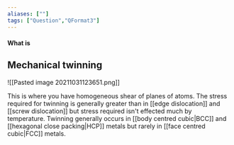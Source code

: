 ```yaml
---
aliases: [""]
tags: ["Question","QFormat3"]
---
```


#### What is
## Mechanical twinning
![[Pasted image 20211031123651.png]]

This is where you have homogeneous shear of planes of atoms. The stress required for twinning is generally greater than in [[edge dislocation]] and [[screw dislocation]] but stress required isn't effected much by temperature. Twinning generally occurs in [[body centred cubic|BCC]] and [[hexagonal close packing|HCP]] metals but rarely in [[face centred cubic|FCC]] metals.